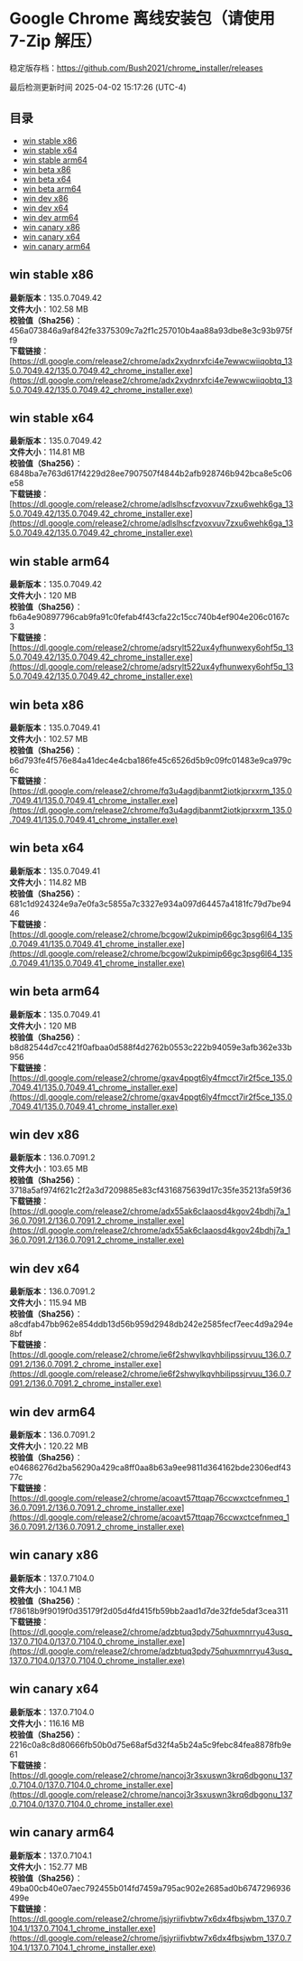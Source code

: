 # Google Chrome 离线安装包（请使用 7-Zip 解压）
稳定版存档：<https://github.com/Bush2021/chrome_installer/releases>

最后检测更新时间
2025-04-02 15:17:26 (UTC-4)

## 目录
* [win stable x86](https://github.com/Bush2021/chrome_installer?tab=readme-ov-file#win-stable-x86)
* [win stable x64](https://github.com/Bush2021/chrome_installer?tab=readme-ov-file#win-stable-x64)
* [win stable arm64](https://github.com/Bush2021/chrome_installer?tab=readme-ov-file#win-stable-arm64)
* [win beta x86](https://github.com/Bush2021/chrome_installer?tab=readme-ov-file#win-beta-x86)
* [win beta x64](https://github.com/Bush2021/chrome_installer?tab=readme-ov-file#win-beta-x64)
* [win beta arm64](https://github.com/Bush2021/chrome_installer?tab=readme-ov-file#win-beta-arm64)
* [win dev x86](https://github.com/Bush2021/chrome_installer?tab=readme-ov-file#win-dev-x86)
* [win dev x64](https://github.com/Bush2021/chrome_installer?tab=readme-ov-file#win-dev-x64)
* [win dev arm64](https://github.com/Bush2021/chrome_installer?tab=readme-ov-file#win-dev-arm64)
* [win canary x86](https://github.com/Bush2021/chrome_installer?tab=readme-ov-file#win-canary-x86)
* [win canary x64](https://github.com/Bush2021/chrome_installer?tab=readme-ov-file#win-canary-x64)
* [win canary arm64](https://github.com/Bush2021/chrome_installer?tab=readme-ov-file#win-canary-arm64)

## win stable x86
**最新版本**：135.0.7049.42  
**文件大小**：102.58 MB  
**校验值（Sha256）**：456a073846a9af842fe3375309c7a2f1c257010b4aa88a93dbe8e3c93b975ff9  
**下载链接**：[https://dl.google.com/release2/chrome/adx2xydnrxfci4e7ewwcwiiqobtq_135.0.7049.42/135.0.7049.42_chrome_installer.exe](https://dl.google.com/release2/chrome/adx2xydnrxfci4e7ewwcwiiqobtq_135.0.7049.42/135.0.7049.42_chrome_installer.exe)  

## win stable x64
**最新版本**：135.0.7049.42  
**文件大小**：114.81 MB  
**校验值（Sha256）**：6848ba7e763d617f4229d28ee7907507f4844b2afb928746b942bca8e5c06e58  
**下载链接**：[https://dl.google.com/release2/chrome/adlslhscfzvoxvuv7zxu6wehk6ga_135.0.7049.42/135.0.7049.42_chrome_installer.exe](https://dl.google.com/release2/chrome/adlslhscfzvoxvuv7zxu6wehk6ga_135.0.7049.42/135.0.7049.42_chrome_installer.exe)  

## win stable arm64
**最新版本**：135.0.7049.42  
**文件大小**：120 MB  
**校验值（Sha256）**：fb6a4e90897796cab9fa91c0fefab4f43cfa22c15cc740b4ef904e206c0167c3  
**下载链接**：[https://dl.google.com/release2/chrome/adsrylt522ux4yfhunwexy6ohf5q_135.0.7049.42/135.0.7049.42_chrome_installer.exe](https://dl.google.com/release2/chrome/adsrylt522ux4yfhunwexy6ohf5q_135.0.7049.42/135.0.7049.42_chrome_installer.exe)  

## win beta x86
**最新版本**：135.0.7049.41  
**文件大小**：102.57 MB  
**校验值（Sha256）**：b6d793fe4f576e84a41dec4e4cba186fe45c6526d5b9c09fc01483e9ca979c6c  
**下载链接**：[https://dl.google.com/release2/chrome/fq3u4agdjbanmt2iotkjprxxrm_135.0.7049.41/135.0.7049.41_chrome_installer.exe](https://dl.google.com/release2/chrome/fq3u4agdjbanmt2iotkjprxxrm_135.0.7049.41/135.0.7049.41_chrome_installer.exe)  

## win beta x64
**最新版本**：135.0.7049.41  
**文件大小**：114.82 MB  
**校验值（Sha256）**：681c1d924324e9a7e0fa3c5855a7c3327e934a097d64457a4181fc79d7be9446  
**下载链接**：[https://dl.google.com/release2/chrome/bcgowl2ukpimip66gc3psg6l64_135.0.7049.41/135.0.7049.41_chrome_installer.exe](https://dl.google.com/release2/chrome/bcgowl2ukpimip66gc3psg6l64_135.0.7049.41/135.0.7049.41_chrome_installer.exe)  

## win beta arm64
**最新版本**：135.0.7049.41  
**文件大小**：120 MB  
**校验值（Sha256）**：b8d82544d7cc421f0afbaa0d588f4d2762b0553c222b94059e3afb362e33b956  
**下载链接**：[https://dl.google.com/release2/chrome/gxav4ppgt6ly4fmcct7ir2f5ce_135.0.7049.41/135.0.7049.41_chrome_installer.exe](https://dl.google.com/release2/chrome/gxav4ppgt6ly4fmcct7ir2f5ce_135.0.7049.41/135.0.7049.41_chrome_installer.exe)  

## win dev x86
**最新版本**：136.0.7091.2  
**文件大小**：103.65 MB  
**校验值（Sha256）**：3718a5af974f621c2f2a3d7209885e83cf4316875639d17c35fe35213fa59f36  
**下载链接**：[https://dl.google.com/release2/chrome/adx55ak6claaosd4kgov24bdhj7a_136.0.7091.2/136.0.7091.2_chrome_installer.exe](https://dl.google.com/release2/chrome/adx55ak6claaosd4kgov24bdhj7a_136.0.7091.2/136.0.7091.2_chrome_installer.exe)  

## win dev x64
**最新版本**：136.0.7091.2  
**文件大小**：115.94 MB  
**校验值（Sha256）**：a8cdfab47bb962e854ddb13d56b959d2948db242e2585fecf7eec4d9a294e8bf  
**下载链接**：[https://dl.google.com/release2/chrome/ie6f2shwylkqvhbilipssjrvuu_136.0.7091.2/136.0.7091.2_chrome_installer.exe](https://dl.google.com/release2/chrome/ie6f2shwylkqvhbilipssjrvuu_136.0.7091.2/136.0.7091.2_chrome_installer.exe)  

## win dev arm64
**最新版本**：136.0.7091.2  
**文件大小**：120.22 MB  
**校验值（Sha256）**：e04686276d2ba56290a429ca8ff0aa8b63a9ee9811d364162bde2306edf4377c  
**下载链接**：[https://dl.google.com/release2/chrome/acoavt57ttqap76ccwxctcefnmeq_136.0.7091.2/136.0.7091.2_chrome_installer.exe](https://dl.google.com/release2/chrome/acoavt57ttqap76ccwxctcefnmeq_136.0.7091.2/136.0.7091.2_chrome_installer.exe)  

## win canary x86
**最新版本**：137.0.7104.0  
**文件大小**：104.1 MB  
**校验值（Sha256）**：f78618b9f9019f0d35179f2d05d4fd415fb59bb2aad1d7de32fde5daf3cea311  
**下载链接**：[https://dl.google.com/release2/chrome/adzbtuq3pdy75qhuxmnrryu43usq_137.0.7104.0/137.0.7104.0_chrome_installer.exe](https://dl.google.com/release2/chrome/adzbtuq3pdy75qhuxmnrryu43usq_137.0.7104.0/137.0.7104.0_chrome_installer.exe)  

## win canary x64
**最新版本**：137.0.7104.0  
**文件大小**：116.16 MB  
**校验值（Sha256）**：2216c0a8c8d80666fb50b0d75e68af5d32f4a5b24a5c9febc84fea8878fb9e61  
**下载链接**：[https://dl.google.com/release2/chrome/nancoj3r3sxuswn3krq6dbgonu_137.0.7104.0/137.0.7104.0_chrome_installer.exe](https://dl.google.com/release2/chrome/nancoj3r3sxuswn3krq6dbgonu_137.0.7104.0/137.0.7104.0_chrome_installer.exe)  

## win canary arm64
**最新版本**：137.0.7104.1  
**文件大小**：152.77 MB  
**校验值（Sha256）**：49ba00cb40e07aec792455b014fd7459a795ac902e2685ad0b6747296936499e  
**下载链接**：[https://dl.google.com/release2/chrome/jsjyriifivbtw7x6dx4fbsjwbm_137.0.7104.1/137.0.7104.1_chrome_installer.exe](https://dl.google.com/release2/chrome/jsjyriifivbtw7x6dx4fbsjwbm_137.0.7104.1/137.0.7104.1_chrome_installer.exe)  

